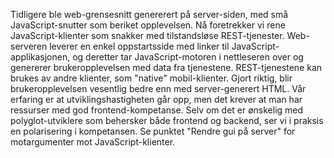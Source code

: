 Tidligere ble web-grensesnitt genererert på server-siden, med små JavaScript-snutter som beriket opplevelsen. Nå foretrekker vi rene JavaScript-klienter som snakker med tilstandsløse REST-tjenester. Web-serveren leverer en enkel oppstartsside med linker til JavaScript-applikasjonen, og deretter tar JavaScript-motoren i nettleseren over og genererer brukeropplevelsen med data fra tjenestene. REST-tjenestene kan brukes av andre klienter, som "native" mobil-klienter. Gjort riktig, blir brukeropplevelsen vesentlig bedre enn med server-generert HTML. Vår erfaring er at utviklingshastigheten går opp, men det krever at man har ressurser med god frontend-kompetanse. Selv om det er ønskelig med polyglot-utviklere som behersker både frontend og backend, ser vi i praksis en polarisering i kompetansen. Se punktet "Rendre gui på server" for motargumenter mot JavaScript-klienter.